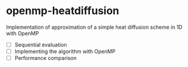 # openmp-heatdiffusion
Implementation of approximation of a simple heat diffusion scheme in 1D with OpenMP 
- [ ] Sequential evaluation
- [ ] Implementing the algorithm with OpenMP
- [ ] Performance comparison

